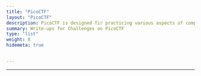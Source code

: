 ```yaml
---
title: "PicoCTF"
layout: "PicoCTF"
description: PicoCTF is designed fir practicing various aspects of computer security, such as web exploitation, cryptography, reverse engineering, and more. It provides challenges of varying difficulty levels that require participants to use critical thinking, problem-solving, and technical skills to solve them.
summary: Write-ups for Challenges on PicoCTF
type: "list"
weight: 8
hidemeta: true


---
```


---
